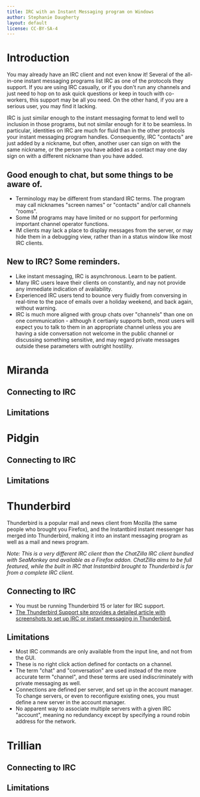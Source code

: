 ```yaml
---
title: IRC with an Instant Messaging program on Windows
author: Stephanie Daugherty
layout: default
license: CC-BY-SA-4
---
```


# Introduction
You may already have an IRC client and not even know it! Several of the all-in-one instant messaging programs list IRC as one of the protocols they support. If you are using IRC casually, or if you don't run any channels and just need to hop on to ask quick questions or keep in touch with co-workers, this support may be all you need. On the other hand, if you are a serious user, you may find it lacking.

IRC is just similar enough to the instant messaging format to lend well to inclusion in those programs, but not similar enough for it to be seamless. In particular, identities on IRC are much for fluid than in the other protocols your instant messaging program handles. Consequently, IRC "contacts" are just added by a nickname, but often, another user can sign on with the same nickname, or the person you have added as a contact may one day sign on with a different nickname than you have added.


## Good enough to chat, but some things to be aware of.
 * Terminology may be different from standard IRC terms. The program may call nicknames "screen names" or "contacts" and/or call channels "rooms".
 * Some IM programs may have limited or no support for performing important channel operator functions.
 * IM clients may lack a place to display messages from the server, or may hide them in a debugging view, rather than in a status window like most IRC clients.

## New to IRC? Some reminders.
 * Like instant messaging, IRC is asynchronous. Learn to be patient.
 * Many IRC users leave their clients on constantly, and nay not provide any immediate indication of availability.
 * Experienced IRC users tend to bounce very fluidly from conversing in real-time to the pace of emails over a holiday weekend, and back again, without warning.
 * IRC is much more aligned with group chats over "channels" than one on one communication - although it certianly supports both, most users will expect you to talk to them in an appropriate channel unless you are having a side conversation not welcome in the public channel or discussing something sensitive, and may regard private messages outside these parameters with outright hostility.

# Miranda

## Connecting to IRC

## Limitations

# Pidgin

## Connecting to IRC

## Limitations

# Thunderbird

Thunderbird is a popular mail and news client from Mozilla (the same people who brought you Firefox), and the Instantbird instant messenger has merged into Thunderbird, making it into an instant messaging program as well as a mail and news program.

*Note: This is a very different IRC client than the ChatZilla IRC client bundled with SeaMonkey and available as a Firefox addon. ChatZilla aims to be full featured, while the built in IRC that Instantbird brought to Thunderbird is far from a complete IRC client.*

## Connecting to IRC
* You must be running Thunderbird 15 or later for IRC support.
* [The Thunderbird Support site provides a detailed article with screenshots to set up IRC or instant messaging in Thunderbird.](https://support.mozillamessaging.com/en-US/kb/instant-messaging-and-chat)


## Limitations
* Most IRC commands are only available from the input line, and not from the GUI.
* These is no right click action defined for contacts on a channel.
* The term "chat" and "conversation" are used instead of the more accurate term "channel", and these terms are used indiscriminately with private messaging as well.
* Connections are defined per server, and set up in the account manager. To change servers, or even to reconfigure existing ones, you must define a new server in the account manager.
* No apparent way to associate multiple servers with a given IRC "account", meaning no redundancy except by specifying a round robin address for the network.

# Trillian

## Connecting to IRC

## Limitations
